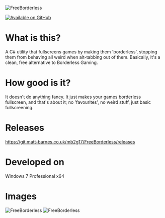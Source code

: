 ![FreeBorderless](https://git.matt-barnes.co.uk/mb2g17/FreeBorderless/raw/branch/master/logo.png)

[![Available on GitHub](https://img.shields.io/badge/Available%20on-GitHub-white?style=flat-square&logo=github)](https://github.com/mb2g17/FreeBorderless)

# What is this?
A C# utility that fullscreens games by making them 'borderless', stopping them from behaving all weird when alt-tabbing out of them. Basically, it's a clean, free alternative to Borderless Gaming.

# How good is it?
It doesn't do anything fancy. It just makes your games borderless fullscreen, and that's about it; no 'favourites', no weird stuff, just basic fullscreening.

# Releases
https://git.matt-barnes.co.uk/mb2g17/FreeBorderless/releases

# Developed on
Windows 7 Professional x64

# Images
![FreeBorderless](https://git.matt-barnes.co.uk/mb2g17/FreeBorderless/raw/branch/master/ss1.png)
![FreeBorderless](https://git.matt-barnes.co.uk/mb2g17/FreeBorderless/raw/branch/master/ss2.png)
